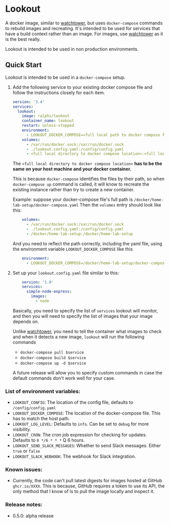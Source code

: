 # Lookout

A docker image, similar to [watchtower](https://github.com/containrrr/watchtower), 
but uses `docker-compose` commands to rebuild images and recreating. 
It's intended to be used for services that have a build context rather than an image. For images, use [watchtower](https://github.com/containrrr/watchtower) as it is the best really. 

Lookout is intended to be used in non production environments.

## Quick Start

Lookout is intended to be used in a `docker-compose` setup.

1. Add the following service to your existing docker compose file and follow the instructions closely for each item.

    ```yaml
    version: '3.4'
    services:
      lookout:
        image: ralphv/lookout
        container_name: lookout
        restart: unless-stopped
        environment:
          - LOOKOUT_DOCKER_COMPOSE=<full local path to docker compose file>
        volumes:
          - /var/run/docker.sock:/var/run/docker.sock
          - ./lookout.config.yaml:/config/config.yaml
          - <full local directory to docker compose location>:<full local directory to docker compose location>
    ```
    
    The `<full local directory to docker compose location>` **has to be the same on your host machine and your docker container.** 
    
    This is because `docker-compose` identifies the files by their path, so when `docker-compose up` command is called, it will
    know to recreate the existing instance rather than try to create a new container. 
    
    Example: suppose your docker-compose file's full path is `/docker/home-lab-setup/docker-compose.yaml`
    Then the `volumes` entry should look like this:
    
    ```yaml
        volumes:
          - /var/run/docker.sock:/var/run/docker.sock
          - ./lookout.config.yaml:/config/config.yaml
          - /docker/home-lab-setup:/docker/home-lab-setup
    ```
    
    And you need to reflect the path correctly, including the yaml file, using the environment variable `LOOKOUT_DOCKER_COMPOSE` like this
    
    ```yaml
        environment:
          - LOOKOUT_DOCKER_COMPOSE=/docker/home-lab-setup/docker-compose.yaml
    ```
2. Set up your `lookout.config.yaml` file similar to this:

    ```yaml
        version: '1.0'
        services:
          simple-node-express:
            images:
              - node
    ```
    Basically, you need to specify the list of `services` lookout will monitor, and then
    you will need to specify the list of images that your image depends on.
    
    Unlike [watchtower](https://github.com/containrrr/watchtower), you need to tell the container what images to check and when it detects a new image, `lookout` will
    run the following commands
    - `docker-compose pull $service`
    - `docker-compose build $service`
    - `docker-compose up -d $service`
    
    A future release will allow you to specify custom commands in case the default commands don't work well for your case.

### List of environment variables:

- `LOOKOUT_CONFIG`: The location of the config file, defaults to `/config/config.yaml`
- `LOOKOUT_DOCKER_COMPOSE`: The location of the docker-compose file. This has to match the host path.
- `LOOKOUT_LOG_LEVEL`: Defaults to `info`. Can be set to `debug` for more visibility.
- `LOOKOUT_CRON`: The cron job expression for checking for updates. Defaults to `0 */6 * * *` Q 6 hours.
- `LOOKOUT_SEND_SLACK_MESSAGES`: Whether to send Slack messages. Either `true` or `false`
- `LOOKOUT_SLACK_WEBHOOK`: The webhook for Slack integration.

### Known issues:
* Currently, the code can't pull latest digests for images hosted at GitHub `ghcr.io/XXXX`. This is 
because, GitHub requires a token to use its API, the only method that I know of is to pull the image locally and inspect it.

### Release notes:
* 0.5.0: alpha release

